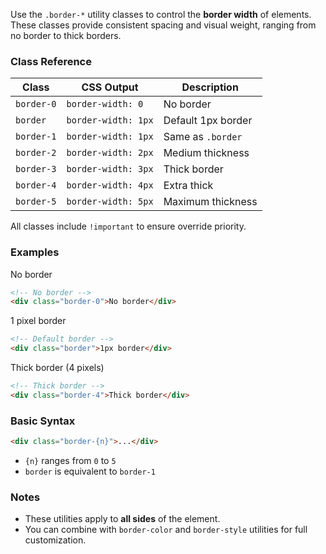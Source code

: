 Use the `.border-*` utility classes to control the **border width** of elements. These classes provide consistent spacing and visual weight, ranging from no border to thick borders.



### Class Reference

| Class       | CSS Output          | Description        |
| ----------- | ------------------- | ------------------ |
| `border-0` | `border-width: 0`   | No border          |
| `border`   | `border-width: 1px` | Default 1px border |
| `border-1` | `border-width: 1px` | Same as `.border`  |
| `border-2` | `border-width: 2px` | Medium thickness   |
| `border-3` | `border-width: 3px` | Thick border       |
| `border-4` | `border-width: 4px` | Extra thick        |
| `border-5` | `border-width: 5px` | Maximum thickness  |

All classes include `!important` to ensure override priority.


### Examples

<div class="border-0 w-fit mt-3 px-4 py-2 stripes-black">No border</div>

```html
<!-- No border -->
<div class="border-0">No border</div>
```

<div class="border w-fit px-4 py-2 rounded-3 stripes-black">1 pixel border</div>

```html
<!-- Default border -->
<div class="border">1px border</div>
```

<div class="border-4 w-fit px-4 py-2 rounded-3 stripes-black">Thick border (4 pixels)</div>

```html
<!-- Thick border -->
<div class="border-4">Thick border</div>
```



### Basic Syntax

```html
<div class="border-{n}">...</div>
```

* `{n}` ranges from `0` to `5`
* `border` is equivalent to `border-1`



### Notes

* These utilities apply to **all sides** of the element.
* You can combine with `border-color` and `border-style` utilities for full customization.
